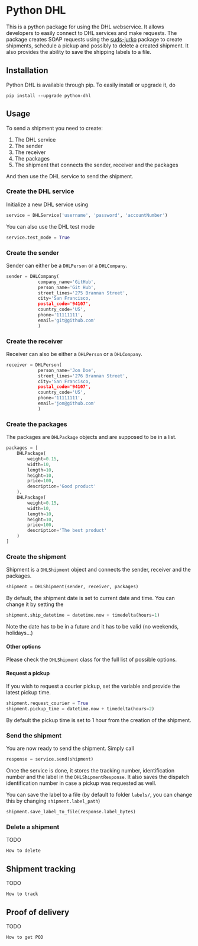 # Python DHL

This is a python package for using the DHL webservice. 
It allows developers to easily connect to DHL services and make requests. 
The package creates SOAP requests using the [suds-jurko](https://pypi.python.org/pypi/suds-jurko/0.6) package
to create shipments, schedule a pickup and possibly to delete a created shipment.
It also provides the ability to save the shipping labels to a file.

## Installation

Python DHL is available through pip. To easily install or upgrade it, do

    pip install --upgrade python-dhl

## Usage

To send a shipment you need to create:

1. The DHL service
2. The sender
3. The receiver
4. The packages
5. The shipment that connects the sender, receiver and the packages

And then use the DHL service to send the shipment.

### Create the DHL service

Initialize a new DHL service using

```python
service = DHLService('username', 'password', 'accountNumber')
``` 
You can also use the DHL test mode

```python
service.test_mode = True
``` 
     
### Create the sender

Sender can either be a ``DHLPerson`` or a ``DHLCompany``.

```python
sender = DHLCompany(
            company_name='GitHub',
            person_name='Git Hub',
            street_lines='275 Brannan Street',
            city='San Francisco,
            postal_code='94107',
            country_code='US',
            phone='11111111',
            email='git@github.com'
            )
``` 
    
    
### Create the receiver

Receiver can also be either a ``DHLPerson`` or a ``DHLCompany``.

```python
receiver = DHLPerson(
            person_name='Jon Doe',
            street_lines='276 Brannan Street',
            city='San Francisco,
            postal_code='94107',
            country_code='US',
            phone='11111111',
            email='jon@github.com'
            )
``` 
    
    
### Create the packages

The packages are ``DHLPackage`` objects and are supposed to be in a list.

```python
packages = [
    DHLPackage(
        weight=0.15,
        width=10,
        length=10,
        height=10,
        price=100,
        description='Good product'
    ),
    DHLPackage(
        weight=0.15,
        width=10,
        length=10,
        height=10,
        price=100,
        description='The best product'
    )
]
``` 
    
    
### Create the shipment

Shipment is a ``DHLShipment`` object and connects the sender, receiver and the packages.

```python
shipment = DHLShipment(sender, receiver, packages)
``` 

By default, the shipment date is set to current date and time. You can change it by setting the

```python
shipment.ship_datetime = datetime.now + timedelta(hours=1)
``` 

Note the date has to be in a future and it has to be valid (no weekends, holidays...)

#### Other options

Please check the ``DHLShipment`` class for the full list of possible options.
    
   
#### Request a pickup
If you wish to request a courier pickup, set the variable and provide the latest pickup time.
    
```python
shipment.request_courier = True
shipment.pickup_time = datetime.now + timedelta(hours=2)
``` 

By default the pickup time is set to 1 hour from the creation of the shipment.
    

### Send the shipment

You are now ready to send the shipment. Simply call

```python
response = service.send(shipment)
``` 
    
Once the service is done, it stores the tracking number, identification number and the label in the ``DHLShipmentResponse``.
It also saves the dispatch identification number in case a pickup was requested as well.

You can save the label to a file (by default to folder ``labels/``, you can change this by changing ``shipment.label_path``)

```python
shipment.save_label_to_file(response.label_bytes)
```
    
    
### Delete a shipment

TODO 
    
    How to delete
    
## Shipment tracking

TODO

    How to track
    
## Proof of delivery

TODO

    How to get POD